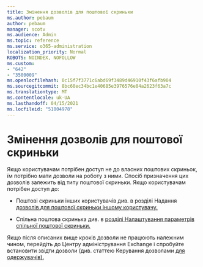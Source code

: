 ```yaml
---
title: Змінення дозволів для поштової скриньки
ms.author: pebaum
author: pebaum
manager: scotv
ms.audience: Admin
ms.topic: reference
ms.service: o365-administration
localization_priority: Normal
ROBOTS: NOINDEX, NOFOLLOW
ms.custom:
- "642"
- "3500009"
ms.openlocfilehash: 0c15f7f3771c6abd69f3489d46910f43f6afb904
ms.sourcegitcommit: 8bc60ec34bc1e40685e3976576e04a2623f63a7c
ms.translationtype: MT
ms.contentlocale: uk-UA
ms.lasthandoff: 04/15/2021
ms.locfileid: "51804978"
---
```

# <a name="changing-permissions-on-a-mailbox"></a>Змінення дозволів для поштової скриньки

Якщо користувачам потрібен доступ не до власних поштових скриньок, їм потрібно мати дозволи на роботу з ними. Спосіб призначення цих дозволів залежить від типу поштової скриньки. Якщо користувачам потрібен доступ до:
  
- Поштові скриньки інших користувачів див. в розділі Надання [дозволів для поштової скриньки іншому користувачу.](https://docs.microsoft.com/microsoft-365/admin/add-users/give-mailbox-permissions-to-another-user)
    
- Спільна поштова скринька див. в [розділі Налаштування параметрів спільної поштової скриньки.](https://docs.microsoft.com/microsoft-365/admin/email/configure-a-shared-mailbox#add-or-remove-members)
    
Якщо після описаних вище кроків дозволи не працюють належним чином, перейдіть до Центру адміністрування Exchange і спробуйте встановити звідти дозволи (див. статтею Керування дозволами [для одержувачів).](https://technet.microsoft.com/library/jj919240%28v=exchg.150%29.aspx)
  
